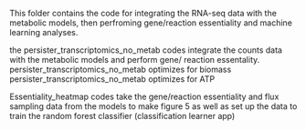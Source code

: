 This folder contains the code for integrating the RNA-seq data with the metabolic models, then perfroming gene/reaction essentiality and machine learning analyses.

the persister_transcriptomics_no_metab codes integrate the counts data with the metabolic models and perform gene/ reaction essentality. 
  persister_transcriptomics_no_metab optimizes for biomass
    persister_transcriptomics_no_metab optimizes for ATP
  
  Essentiality_heatmap codes take the gene/reaction essentiality and flux sampling data from the models to make figure 5 as well as set up the data to train the random forest classifier (classification learner app)

